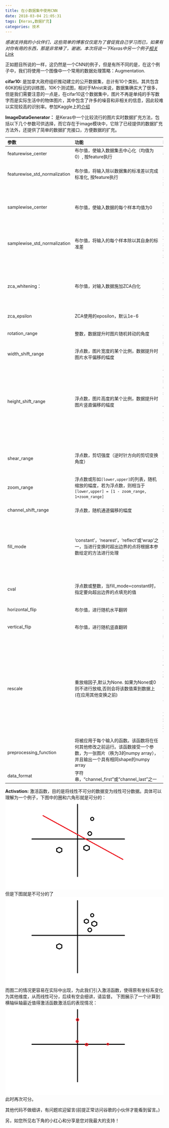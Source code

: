 ```yaml
---
title: 在小数据集中使用CNN
date: 2018-03-04 21:05:31
tags: [Keras,数据扩充]
categories: 技术
---
```



*感谢支持我的小伙伴们，这些简单的博客仅仅是为了督促我自己学习而已，如果有对你有用的东西，那是非常棒了，谢谢。本次将说一下Keras中另一个例子[相关Link](https://github.com/keras-team/keras/blob/master/examples/cifar10_cnn.py)*

正如题目所说的一样，这仍然是一个CNN的例子，但是有所不同的是，在这个例子中，我们将使用一个图像中一个常用的数据处理策略：Augmentation.

<!-- more -->
**cifar10:** 是加拿大政府组织推动建立的公开数据集，总计有10个类别。其共包含60K的标记的训练图，10K个测试图，相对于Mnist来说，数据集确实大了很多，但是我们需要注意的一点是，在cifar10这个数据集中，图片不再是单纯的手写数字而是实际生活中的物体图片，其中包含了许多的噪音和非相关的信息，因此较难以实现较高的识别率。参加Kaggle上的[介绍](https://www.kaggle.com/c/cifar-10)

**ImageDataGenerator：** 是Keras中一个比较流行的图片实时数据扩充方法，包括以下几个参数可供选择，而它存在于image模块中，它除了已经提供的数据扩充方法外，还提供了简单的数据扩充接口，方便数据的扩充。

|参数|功能|我的理解|
|:-|:-|:-|
|featurewise_center|布尔值，使输入数据集去中心化（均值为0）, 按feature执行|参见下一个参数
|featurewise_std_normalization|布尔值，将输入除以数据集的标准差以完成标准化, 按feature执行|实际上就是将数据除以自身的标准差，使得整体数据集能够更加“分散”|
|samplewise_center|布尔值，使输入数据的每个样本均值为0|实际上是按照数据自身进行标准化处理，避免数据过于集中，一般用于灰度图，参见下一个参数|
|samplewise_std_normalization|布尔值，将输入的每个样本除以其自身的标准差|一般来说，可以理解为将一个像素差别很大的图片进行标准化处理，更“平稳”|
|zca_whitening：|布尔值，对输入数据施加ZCA白化|官方解释：[ZCA](http://ufldl.stanford.edu/wiki/index.php/%E7%99%BD%E5%8C%96),我的理解为，找到图片中相关的信息，在[PCA](http://blog.codinglabs.org/articles/pca-tutorial.html)过程后，进行还原操作，减少无关数据，在降维的同时保证数据不会有太大缺失|
|zca_epsilon| ZCA使用的eposilon，默认1e-6|一般不做修改|
|rotation_range|整数，数据提升时图片随机转动的角度|非常常见的一个方法，旋转是图像中较为简单的一类数据扩充方法|
|width_shift_range|浮点数，图片宽度的某个比例，数据提升时图片水平偏移的幅度|参见下个参数|
|height_shift_range|浮点数，图片高度的某个比例，数据提升时图片竖直偏移的幅度|实际上width_shift_range & height_shift_range都是对图片的平移操作，但是要注意的是，平移的时候，它仅仅是移动一定的距离，新出现的部分会以`fill_mode`的要求补全，因此不能幅度过大|
|shear_range|浮点数，剪切强度（逆时针方向的剪切变换角度）|可理解为像素y轴的坐标不变，x轴的移动浮点数个单位的距离，达到的效果是斜拉|
|zoom_range|浮点数或形如`[lower,upper]`的列表，随机缩放的幅度，若为浮点数，则相当于`[lower,upper] = [1 - zoom_range, 1+zoom_range]`|即对图片进行拉伸|
|channel_shift_range|浮点数，随机通道偏移的幅度|即RGB的随意偏移，可理解为加上了有色眼镜|
|fill_mode|‘constant’，‘nearest’，‘reflect’或‘wrap’之一，当进行变换时超出边界的点将根据本参数给定的方法进行处理|可理解为Windows壁纸设置时，不够大时，所对应的“居中”，以及将最近像素复制的“最近”，和“镜像”和Windows中的“填充”|
|cval|浮点数或整数，当fill_mode=constant时，指定要向超出边界的点填充的值|与fill_mode相关，一般适用于“居中”时，数据不够是填充的内容，为单一像素|
|horizontal_flip|布尔值，进行随机水平翻转|参见下个参数|
|vertical_flip|布尔值，进行随机竖直翻转|horizontal_flip和vertical_flip是随机的进行水平和垂直翻转，较为常用|
|rescale|重放缩因子,默认为None. 如果为None或0则不进行放缩,否则会将该数值乘到数据上(在应用其他变换之前)|对图片的每个像素值均乘上这个放缩因子，这个操作在所有其它变换操作之前执行，在一些模型当中，直接输入原图的像素值可能会落入激活函数的“死亡区”，因此设置放缩因子为1/255，把像素值放缩到0和1之间有利于模型的收敛，避免神经元“死亡”。|
|preprocessing_function|将被应用于每个输入的函数。该函数将在任何其他修改之前运行。该函数接受一个参数，为一张图片（秩为3的numpy array），并且输出一个具有相同shape的numpy array|就理解为更前的预处理函数吧|
|data_format|字符串，“channel_first”或“channel_last”之一|参见[上篇](https://waynehfut.github.io/2018/02/28/mnist-cnn/)|


**Activation:** 激活函数，目的是将线性不可分的数据变为线性可分数据。具体可以理解为一个例子，下图中的圈和六角形就是可分的：
![图一](cifar10-cnn/p1.png)
但是下图就是不可分的了
![图二](cifar10-cnn/p2.png)
而图二的情况更容易在实际中出现，为此我们引入激活函数，使得原有坐标系变化为其他维度，从而线性可分，后续有空会细讲，请监督。
下图展示了一个计算到横轴纵轴最近值得激活函数激活后的表现情况：
![图三](cifar10-cnn/p3.png)
此时再次可分。

其他代码不做细讲，有问题欢迎留言(前提正常访问谷歌的小伙伴才能看到留言。)

另，如您所见右下角的小红心和分享是您对我最大的支持！
